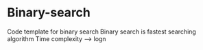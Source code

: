 # Binary-search
Code template for binary search
Binary search is fastest searching algorithm
Time complexity --> logn
